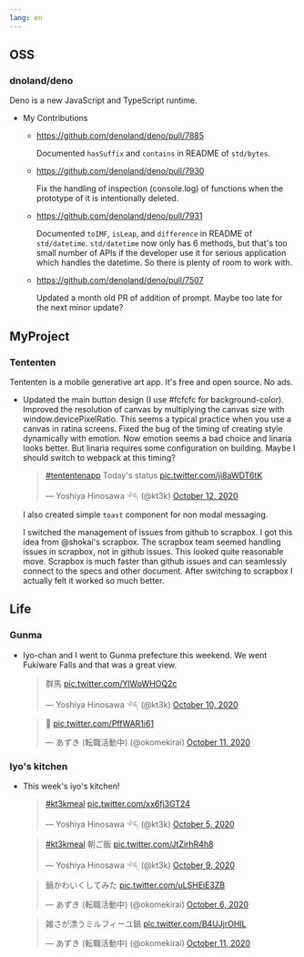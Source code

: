 ```yaml
---
lang: en
---
```


## OSS

### dnoland/deno

Deno is a new JavaScript and TypeScript runtime.

- My Contributions

  - https://github.com/denoland/deno/pull/7885

    Documented `hasSuffix` and `contains` in README of `std/bytes`.

  - https://github.com/denoland/deno/pull/7930

    Fix the handling of inspection (console.log) of functions when the prototype of it is intentionally deleted.

  - https://github.com/denoland/deno/pull/7931

    Documented `toIMF`, `isLeap`, and `difference` in README of `std/datetime`. `std/datetime` now only has 6 methods, but that's too small number of APIs if the developer use it for serious application which handles the datetime. So there is plenty of room to work with.

  - https://github.com/denoland/deno/pull/7507

    Updated a month old PR of addition of prompt. Maybe too late for the next minor update?

## MyProject

### Tententen

Tententen is a mobile generative art app. It's free and open source. No ads.

- Updated the main button design (I use #fcfcfc for background-color). Improved the resolution of canvas by multiplying the canvas size with window.devicePixelRatio. This seems a typical practice when you use a canvas in ratina screens. Fixed the bug of the timing of creating style dynamically with emotion. Now emotion seems a bad choice and linaria looks better. But linaria requires some configuration on building. Maybe I should switch to webpack at this timing?

  <blockquote class="twitter-tweet"><p lang="en" dir="ltr"><a href="https://twitter.com/hashtag/tententenapp?src=hash&amp;ref_src=twsrc%5Etfw">#tententenapp</a> Today&#39;s status <a href="https://t.co/ji8aWDT6tK">pic.twitter.com/ji8aWDT6tK</a></p>&mdash; Yoshiya Hinosawa 𓆈 (@kt3k) <a href="https://twitter.com/kt3k/status/1315694357039595520?ref_src=twsrc%5Etfw">October 12, 2020</a></blockquote> <script async src="https://platform.twitter.com/widgets.js" charset="utf-8"></script>

  I also created simple `toast` component for non modal messaging.

  I switched the management of issues from github to scrapbox. I got this idea from @shokai's scrapbox. The scrapbox team seemed handling issues in scrapbox, not in github issues. This looked quite reasonable move. Scrapbox is much faster than github issues and can seamlessly connect to the specs and other document. After switching to scrapbox I actually felt it worked so much better.

## Life

### Gunma

- Iyo-chan and I went to Gunma prefecture this weekend. We went Fukiware Falls and that was a great view.

  <blockquote class="twitter-tweet"><p lang="ja" dir="ltr">群馬 <a href="https://t.co/YlWoWHOQ2c">pic.twitter.com/YlWoWHOQ2c</a></p>&mdash; Yoshiya Hinosawa 𓆈 (@kt3k) <a href="https://twitter.com/kt3k/status/1314867482578939904?ref_src=twsrc%5Etfw">October 10, 2020</a></blockquote> <script async src="https://platform.twitter.com/widgets.js" charset="utf-8"></script>

  <blockquote class="twitter-tweet"><p lang="und" dir="ltr">🥰 <a href="https://t.co/PffWAR1i61">pic.twitter.com/PffWAR1i61</a></p>&mdash; あずき (転職活動中) (@okomekirai) <a href="https://twitter.com/okomekirai/status/1315277889886023683?ref_src=twsrc%5Etfw">October 11, 2020</a></blockquote> <script async src="https://platform.twitter.com/widgets.js" charset="utf-8"></script>

### Iyo's kitchen

- This week's iyo's kitchen!

  <blockquote class="twitter-tweet"><p lang="und" dir="ltr"><a href="https://twitter.com/hashtag/kt3kmeal?src=hash&amp;ref_src=twsrc%5Etfw">#kt3kmeal</a> <a href="https://t.co/xx6fj3GT24">pic.twitter.com/xx6fj3GT24</a></p>&mdash; Yoshiya Hinosawa 𓆈 (@kt3k) <a href="https://twitter.com/kt3k/status/1313087281813614592?ref_src=twsrc%5Etfw">October 5, 2020</a></blockquote> <script async src="https://platform.twitter.com/widgets.js" charset="utf-8"></script>

  <blockquote class="twitter-tweet"><p lang="ja" dir="ltr"><a href="https://twitter.com/hashtag/kt3kmeal?src=hash&amp;ref_src=twsrc%5Etfw">#kt3kmeal</a> 朝ご飯 <a href="https://t.co/JtZirhR4h8">pic.twitter.com/JtZirhR4h8</a></p>&mdash; Yoshiya Hinosawa 𓆈 (@kt3k) <a href="https://twitter.com/kt3k/status/1314548341443706882?ref_src=twsrc%5Etfw">October 9, 2020</a></blockquote> <script async src="https://platform.twitter.com/widgets.js" charset="utf-8"></script>

  <blockquote class="twitter-tweet"><p lang="ja" dir="ltr">鍋かわいくしてみた <a href="https://t.co/uLSHEiE3ZB">pic.twitter.com/uLSHEiE3ZB</a></p>&mdash; あずき (転職活動中) (@okomekirai) <a href="https://twitter.com/okomekirai/status/1313438926497955840?ref_src=twsrc%5Etfw">October 6, 2020</a></blockquote> <script async src="https://platform.twitter.com/widgets.js" charset="utf-8"></script>

  <blockquote class="twitter-tweet"><p lang="ja" dir="ltr">雑さが漂うミルフィーユ鍋 <a href="https://t.co/B4UJjrOHlL">pic.twitter.com/B4UJjrOHlL</a></p>&mdash; あずき (転職活動中) (@okomekirai) <a href="https://twitter.com/okomekirai/status/1315251519822786563?ref_src=twsrc%5Etfw">October 11, 2020</a></blockquote> <script async src="https://platform.twitter.com/widgets.js" charset="utf-8"></script>

